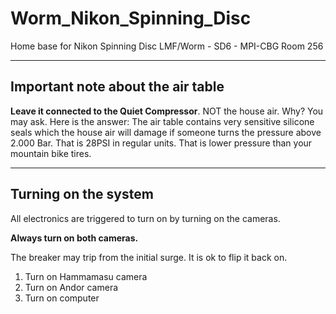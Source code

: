 # Worm_Nikon_Spinning_Disc
Home base for Nikon Spinning Disc LMF/Worm  - SD6 - MPI-CBG Room 256

___

## Important note about the air table ##

**Leave it connected to the Quiet Compressor**. NOT the house air.  Why? You may ask.  Here is the answer: The air table contains very sensitive silicone seals which the house air will damage if someone turns the pressure above 2.000 Bar.  That is 28PSI in regular units.  That is lower pressure than your mountain bike tires. 

___

## Turning on the system ##

All electronics are triggered to turn on by turning on the cameras.

**Always turn on both cameras.**

The breaker may trip from the initial surge. It is ok to flip it back on.

1. Turn on Hammamasu camera
2. Turn on Andor camera
3. Turn on computer


